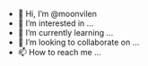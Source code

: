 - 👋 Hi, I’m @moonvilen
- 👀 I’m interested in ...
- 🌱 I’m currently learning ...
- 💞️ I’m looking to collaborate on ...
- 📫 How to reach me ...

<!---
moonvilen/moonvilen is a ✨ special ✨ repository because its `README.md` (this file) appears on your GitHub profile.
You can click the Preview link to take a look at your changes.
--->
